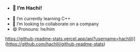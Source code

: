 - ### 👋 I’m Hachi!
- 🌱 I’m currently learning C++
- 💞 I’m looking to collaborate on a company
- 😄 Pronouns: he/him

https://github-readme-stats.vercel.app/api?username=hachlil)](https://github.com/hachlil/github-readme-stats)
